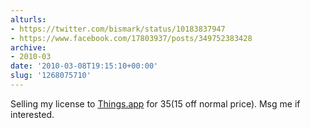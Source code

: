 ```yaml
---
alturls:
- https://twitter.com/bismark/status/10183837947
- https://www.facebook.com/17803937/posts/349752383428
archive:
- 2010-03
date: '2010-03-08T19:15:10+00:00'
slug: '1268075710'
---
```


Selling my license to [Things.app](http://culturedcode.com/things/) for $35 ($15 off normal price). Msg me if interested.

